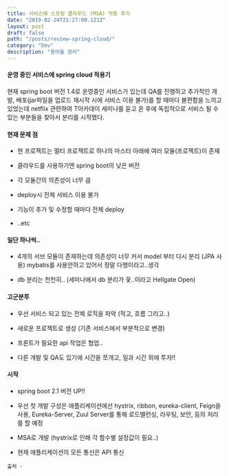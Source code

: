 ```yaml
---
title: 서비스에 스프링 클라우드 (MSA) 적용 후기
date: "2019-02-24T21:27:00.121Z"
layout: post
draft: false
path: "/posts/review-spring-cloud/"
category: "Dev"
description: "용어들 정리"
---
```


#### 운영 중인 서비스에 spring cloud 적용기
현재 spring boot 버전 1.4로 운영중인 서비스가 있는데 QA를 진행하고 추가적인 개발, 배포(jar파일을 업로드 재시작 시에 서비스 이용 불가)를 할 때마다 불편함을 느끼고 있었는데 netflix 관련하여 T아카데이 세미나를 듣고 온 후에 독립적으로 서비스 될 수 있는 부분들을 찾아서 분리를 시작했다.

#### 현재 문제 점
- 현 프로젝트는 멀티 프로젝트로 하나의 마스터 아래에 여러 모듈(프로젝트)이 존재
- 클라우드를 사용하기엔 spring boot의 낮은 버전

- 각 모듈간의 의존성이 너무 큼

- deploy시 전체 서비스 이용 불가

- 기능이 추가 및 수정할 때마다 전체 deploy

- ..etc

#### 일단 하나씩..
- 4개의 서브 모듈이 존재하는데 의존성이 너무 커서 model 부터 다시 분리 (JPA 사용) mybatis를 사용안하고 있어서 정말 다행이라고..생각

- db 분리는 천천히.. (세미나에서 db 분리가 꽃..이라고 Hellgate Open)


#### 고군분투
- 우선 서비스 되고 있는 전체 로직을 파악 (적고, 흐름 그리고..)

- 새로운 프로젝트로 생성 (기존 서비스에서 부분적으로 변경)

- 프론트가 필요한 api 작업은 협업..

- 다른 개발 및 QA도 있기에 시간을 쪼개고, 일과 시간 외에 투자!!


#### 시작
- spring boot 2.1 버전 UP!!

- 우선 첫 개발 구성은 애플리케이션에선 hystrix, ribbon, eureka-client, Feign을 사용, Eureka-Server, Zuul Server를 통해 로드밸런싱, 라우팅, 보안, 등의 처리를 할 예정

- MSA로 개발 (hystrix로 인해 각 함수별 설정값이 필요..)

- 현재 애플리케이션의 모든 통신은 API 통신
```
출처 - 
```